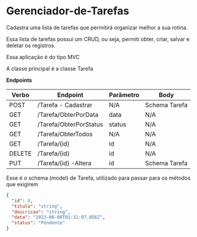 # Gerenciador-de-Tarefas

Cadastra uma lista de tarefas que permitirá organizar melhor a sua rotina.

Essa lista de tarefas possui um CRUD, ou seja, permiti obter, criar, salvar e deletar os registros.

Essa aplicação é do tipo MVC

A classe principal é a classe Tarefa

**Endpoints**


| Verbo  | Endpoint                | Parâmetro | Body          |
|--------|-------------------------|-----------|---------------|
| POST   | /Tarefa - Cadastrar     | N/A       | Schema Tarefa |
| GET    |/Tarefa/ObterPorData     | data      | N/A           |
| GET    | /Tarefa/ObterPorStatus  | status    | N/A           |
| GET    | /Tarefa/ObterTodos      | N/A       | N/A           |
| GET    |  /Tarefa/{id}           | id        | N/A           |
| DELETE | /Tarefa/{id}            | id        | N/A           |
| PUT    | /Tarefa/{id} -Altera    | id        | Schema Tarefa |

Esse é o schema (model) de Tarefa, utilizado para passar para os métodos que exigirem

```json
{
  "id": 0,
  "titulo": "string",
  "descricao": "string",
  "data": "2023-06-08T01:31:07.056Z",
  "status": "Pendente"
}


